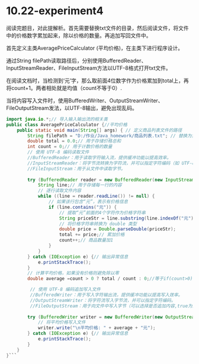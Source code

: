 # 10.22-experiment4
阅读完题目，对此提解析。首先需要替换txt文件的目录，然后阅读文件，将文件中的价格数字累加起来，除以价格的数量。再追加写回文件中。

首先定义主类AveragePriceCalculator (平均价格)，在主类下进行程序设计。

通过String filePath读取路径后，分别使用BufferedReader、InputStreamReader、FileInputStream方法以UTF-8格式打开txt文件。

在阅读文档时，当检测到‘元’字，那么取前面4位数字作为价格累加到total上，再将count+1。两者相处就是均值（count不等于0）.

当将内容写入文件时，使用BufferedWriter、OutputStreamWriter、FileOutputStream发法，以UTF-8输出，避免出现乱码。

```java
import java.io.*;// 导入输入输出流的相关类
public class AveragePriceCalculator {//平均价格
    public static void main(String[] args) { // 定义商品列表文件的路径
        String filePath = "D:/作业/Java_homework/商品列表.txt"; // 替换为实际的文件路径
        double total = 0.0;// 用于存储价格总和
        int count = 0;// 用于计数价格的数量
        // 使用 UTF-8 编码读取文件
        //BufferedReader：用于读取字符输入流，提供缓冲功能以提高效率。
        //InputStreamReader：将字节流转换为字符流，并可以指定字符编码（如 UTF-8）
        //FileInputStream：用于从文件中读取字节。
        
        try (BufferedReader reader = new BufferedReader(new InputStreamReader(new FileInputStream(filePath), "UTF-8"))) {
            String line;// 用于存储每一行的内容
            // 逐行读取文件内容
            while ((line = reader.readLine()) != null) {
                // 如果该行包含“元”，表示有价格信息
                if (line.contains("元")) {
                    // 提取“元”前面的4个字符作为价格字符串
                    String priceStr = line.substring(line.indexOf("元") - 4, line.indexOf("元"));
                    // 将价格字符串转换为 double 类型
                    double price = Double.parseDouble(priceStr);
                    total += price;// 累加价格
                    count++;// 商品数量加1
                }
            }
        } catch (IOException e) {// 输出异常信息
            e.printStackTrace();
        }
        // 计算平均价格，如果没有价格则避免除以零
        double average =count > 0 ? total / count : 0;//等于if(count>0){}

         // 使用 UTF-8 编码追加写入文件
         //BufferedWriter：用于写入字符输出流，提供缓冲功能以提高写入效率。
         //OutputStreamWriter：将字符流写入字节流，并可以指定字符编码。
         //FileOutputStream：用于向文件中写入字节（可以选择是否追加内容,true为追加，false为重写）。
        
        try (BufferedWriter writer = new BufferedWriter(new OutputStreamWriter(new FileOutputStream(filePath, true),"UTF-8"))) {
            // 将平均价格写入文件
            writer.write("\n平均价格: " + average + "元");
        } catch (IOException e) {// 输出异常信息
            e.printStackTrace();
        }
    }
}```
